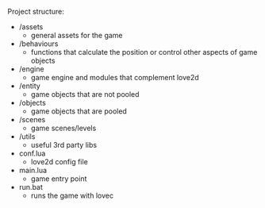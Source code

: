 Project structure:
* /assets
    - general assets for the game
* /behaviours
    - functions that calculate the position or control other aspects of game objects
* /engine
    - game engine and modules that complement love2d
* /entity
    - game objects that are not pooled
* /objects
    - game objects that are pooled
* /scenes
    - game scenes/levels
* /utils
    - useful 3rd party libs
* conf.lua
    - love2d config file
* main.lua
    - game entry point
* run.bat
    - runs the game with lovec
